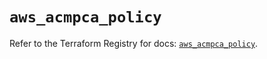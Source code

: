 # `aws_acmpca_policy`

Refer to the Terraform Registry for docs: [`aws_acmpca_policy`](https://registry.terraform.io/providers/hashicorp/aws/5.49.0/docs/resources/acmpca_policy).

